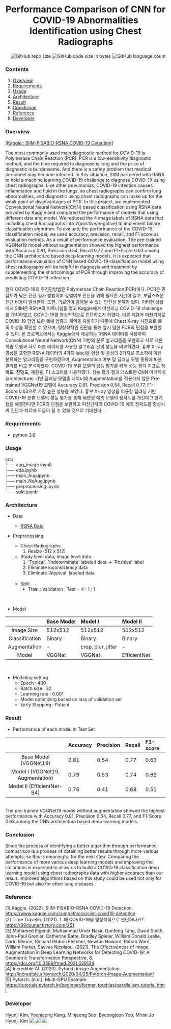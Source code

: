 # <div align=center> Performance Comparison of CNN for COVID-19 Abnormalities Identification using Chest Radiographs </div>

<div align=right> <img alt="GitHub repo size" src="https://img.shields.io/github/repo-size/HJK02130/Performance-Comparison-of-CNN-for-COVID-19-Abnormalities-Identification-using-Chest-Radiographs?style=flat-square"> <img alt="GitHub code size in bytes" src="https://img.shields.io/github/languages/code-size/HJK02130/Performance-Comparison-of-CNN-for-COVID-19-Abnormalities-Identification-using-Chest-Radiographs?style=flat-square"> <img alt="GitHub language count" src="https://img.shields.io/github/languages/count/HJK02130/Performance-Comparison-of-CNN-for-COVID-19-Abnormalities-Identification-using-Chest-Radiographs?style=flat-square"> </div>

### Contents
1. [Overview](#overview)
2. [Requirements](#requirements)
3. [Usage](#usage)
4. [Architecture](#architecture)
5. [Result](#result)
6. [Conclusion](#conclusion)
7. [Reference](#reference)
8. [Developer](#developer)

### Overview
[[Kaggle : SIIM-FISABIO-RSNA COVID-19 Detection]](https://www.kaggle.com/competitions/siim-covid19-detection/)<br/>

The most commonly used main diagnostic method for COVID-19 is Polymerase Chain Reaction (PCR). PCR is a low-sensitivity diagnostic method, and the time required to diagnose is long and the price of diagnostic is burdensome. And there is a safety problem that medical personnel may become infected. In this situation, SIIM partnered with RSNA to hold a machine learning COVID-19 challenge to diagnose COVID-19 using chest radiographs. Like other pneumonias, COVID-19 infection causes inflammation and fluid in the lungs, so chest radiographs can confirm lung abnormalities, and diagnostic using chest radiographs can make up for the weak point of disadvantages of PCR. In this project, we implemented Convolutional Neural Network(CNN) based classification using RSNA data provided by Kaggle and compared the performance of models that using different data and model. We reduced the 4 image labels of RSNA data that including chest Radiographs into 2(positive/negative) to implement binary classification algorithm. To evaluate the performance of the COVID-19 classification model, we used accuracy, precision, recall, and F1 score as evaluation metrics. As a result of performance evaluation, The pre-trained VGGNet19 model without augmentation showed the highest performance with Accuracy 0.81, Precision 0.54, Recall 0.77, and F1-Score 0.63 among the CNN architecture based deep learning models. It is expected that performance evaluation of CNN based COVID-19 classification model using chest radiographs will be helpful in diagnosis and treatment by supplementing the shortcomings of PCR through improving the accuracy of predicting COVID-19 inflection.
<br/><br/>
현재 COVID-19의 주진단방법은 Polymerase Chain Reaction(PCR)이다. PCR은 민감도가 낮은 진단 검사 방법이며 감염여부 진단을 위해 필요한 시간이 길고, 부담스러운 진단 비용이 발생한다. 또한, 의료인이 감염될 수 있는 안전성 문제가 있다. 이러한 상황에서 SIIM은 RSNA와 파트너쉽을 맺고 Kaggle에서 머신러닝 COVID-19 challenge를 개최하였고, COVID-19를 영상학적으로 진단하고자 하였다. 다른 폐렴과 마찬가지로 COVID-19 감염 또한 폐에 염증과 체액을 유발하기 때문에 Chest X-ray 사진으로 폐의 이상을 확인할 수 있으며, 영상학적인 진단을 통해 앞서 말한 PCR의 단점을 보완할 수 있다. 본 프로젝트에서는 Kaggle에서 제공하는 RSNA 데이터를 사용하여 Convolutional Neural Network(CNN) 기반의 분류 알고리즘을 구현하고 서로 다른 학습 모델과 서로 다른 데이터를 사용한 알고리즘 간의 성능을 비교하였다. 흉부 X-ray 영상을 포함한 RSNA 데이터의 4가지 label을 양성 및 음성의 2가지로 축소하여 이진 분류하는 알고리즘을 구현하였으며, Augmentation 여부 및 딥러닝 모델 종류에 따른 결과를 비교·분석하였다. COVID-19 분류 모델의 성능 평가를 위해 성능 평가 지표로 정확도, 정밀도, 재현율, F1 스코어를 사용하였다. 성능 평가 결과 테스트한 CNN 아키텍처(architecture) 기반 딥러닝 모델중 데이터에 Augmentation을 적용하지 않은 Pre-trained VGGNet19 모델이 Accuracy 0.81, Precision 0.54, Recall 0.77, F1-Score 0.63으로 가장 높은 성능을 보였다. 흉부 X-ray 영상을 이용항 딥러닝 기반 COVID-19 분류 모델의 성능 평가를 통해 뇌연령 예측 모델의 정확도를 개선하고 한계점을 해결한다면 PCR의 단점을 보완하고 피진단자의 COVID-19 예측 정확도를 향상시켜 진단과 치료에 도움이 될 수 있을 것으로 기대한다.


### Requirements
+ python 3.6

### Usage
src/<br/>
├── aug_image.ipynb<br/>
    ├── eda.ipynb<br/>
    ├── main_Aug.ipynb<br/>
    ├── main_NoAug.ipynb<br/>
    ├── preprocessing.ipynb<br/>
    └── split.ipynb<br/>

### Architecture
+ Data
	+ [RSNA Data](https://www.kaggle.com/competitions/siim-covid19-detection/data)
		<br/>

+ Preprocessing
	+ Chest Radiographs
		1. Resize (512 x 512)
	+ Study level data, Image level data
		1. 'Typical', 'Indeterminate' labeled data → 'Positive' label
		2. Eliminate inconsistency data
		3. Eliminate 'Atypical' labeled data
		<br/>
	+ Split
		+ Train : Validation : Test = 4 : 1 : 1<br/>
<br/>

+ Model

||Base Model|Model I|Model II|
|:---:|:---|:---|:---|
|Image Size|512x512|512x512|512x512|
|Classification|Binary|Binary|Binary|
|Augmentation|-|crop, blur, jitter|-|
|Model|VGGNet|VGGNet|EfficientNet|

<br/>

+ Modeling setting
	+ Epoch : 400
	+ Batch size : 32
	+ Learning rate : 0.001
	+ Model optimizing based on loss of validation set
	+ Early Stopping : Patient 

### Result
+ Performance of each model in Test Set

||Accuracy|Precision|Recall|F1-score|
|:---:|:---|:---|:---|:---|
|Base Model (VGGNet19)|0.81|0.54|0.77|0.63|
|Model I (VGGNet19, Augmentation)|0.79|0.53|0.74|0.62|
|Model II (EfficientNet-B4)|0.76|0.41|0.68|0.51|
<br/>
The pre-trained VGGNet19 model without augmentation showed the highest performance with Accuracy 0.81, Precision 0.54, Recall 0.77, and F1-Score 0.63 among the CNN architecture based deep learning models.

### Conclusion
Since the process of identifying a better algorithm through performance comparison is a process of obtaining better results through more various attempts, so this is meaningful for the next step. Comparing the performance of more various deep learning models and improving the limitations is expected to allow us to build a COVID-19 classification deep learning model using chest radiographs data with higher accuracy than our result. improved algorithms based on this study could be used not only for COVID-19 but also for other lung diseases.

### Reference
[1] Kaggle. (2022). SIIM-FISABIO-RSNA COVID-19 Detection. https://www.kaggle.com/competitions/siim-covid19-detection<br/>
[2] Time Traveler. (2021). 1. 왜 COVID-19을 영상학적으로 판단하나요?. https://89douner.tistory.com/251<br/>
[3] Mohamed Elgendi, Muhammad Umer Nasir, Qunfeng Tang, David Smith, John-Paul Grenier, Catherine Batte, Bradley Spieler, William Donald Leslie, Carlo Menon, Richard Ribbon Fletcher, Newton Howard, Rabab Ward, William Parker, Savvas Nicolaou. (2021). The Effectiveness of Image Augmentation in Deep Learning Networks for Detecting COVID-19: A Geometric Transformation Perspective, 8, https://doi.org/10.3389/fmed.2021.629134<br/>
[4] Incredible.AI. (2020). Pytorch Image Augmentation. http://incredible.ai/pytorch/2020/04/25/Pytorch-Image-Augmentation/<br/>
[5] Pytorch. (n.d.). Multi-GPU Example. https://tutorials.pytorch.kr/beginner/former_torchies/parallelism_tutorial.html

### Developer
Hyunji Kim, Yoonjeong Kang, Minjeong Seo, Byeongjoon Yoo, Miran Jo <br/>
Hyunji Kim <a href="mailto:hjk02130@gmail.com"> <img src ="https://img.shields.io/badge/Gmail-EA4335.svg?&style=flat-squar&logo=Gmail&logoColor=white"/> </a> 
[<img src="https://img.shields.io/badge/Notion-000000?style=flat-square&logo=Notion&logoColor=white"/>](https://read-me.notion.site/Hyunji-Kim-9dbdb62cc84347feb85b3c58225bb63b)
	<a href = "https://github.com/HJK02130"> <img src ="https://img.shields.io/badge/Github-181717.svg?&style=flat-squar&logo=Github&logoColor=white"/> </a>
